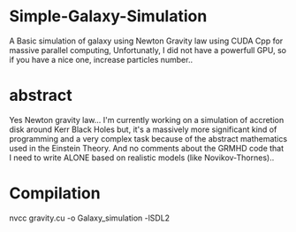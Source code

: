 # Simple-Galaxy-Simulation
A Basic simulation of galaxy using Newton Gravity law using CUDA Cpp for massive parallel computing, Unfortunatly, I did not have a powerfull GPU, so if you have a nice one, increase particles number..

# abstract
Yes Newton gravity law... I'm currently working on a simulation of accretion disk around Kerr Black Holes but, it's a massively more significant kind of programming and a very complex task because of the abstract mathematics used in the Einstein Theory. And no comments about the GRMHD code that I need to write ALONE based on realistic models (like Novikov-Thornes)..

# Compilation

nvcc gravity.cu -o Galaxy_simulation -lSDL2

